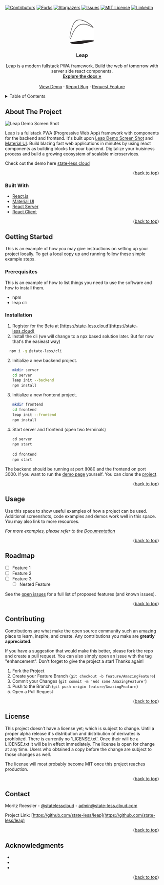 <div id="top"></div>
<!--
*** Thanks for checking out the Best-README-Template. If you have a suggestion
*** that would make this better, please fork the repo and create a pull request
*** or simply open an issue with the tag "enhancement".
*** Don't forget to give the project a star!
*** Thanks again! Now go create something AMAZING! :D
-->

<!-- PROJECT SHIELDS -->
<!--
*** I'm using markdown "reference style" links for readability.
*** Reference links are enclosed in brackets [ ] instead of parentheses ( ).
*** See the bottom of this document for the declaration of the reference variables
*** for contributors-url, forks-url, etc. This is an optional, concise syntax you may use.
*** https://www.markdownguide.org/basic-syntax/#reference-style-links
-->

[![Contributors][contributors-shield]][contributors-url]
[![Forks][forks-shield]][forks-url]
[![Stargazers][stars-shield]][stars-url]
[![Issues][issues-shield]][issues-url]
[![MIT License][license-shield]][license-url]
[![LinkedIn][linkedin-shield]][linkedin-url]

<!-- PROJECT LOGO -->
<br />
<div align="center">
  <a href="https://github.com/state-less/leap">
    <img src="images/favicon.svg" alt="Logo" width="80" height="80">
  </a>

<h3 align="center">Leap</h3>

  <p align="center">
    Leap is a modern fullstack PWA framework.  
     Build the web of tomorrow with server side react components.
    <br />
    <a href="https://github.com/state-less/leap"><strong>Explore the docs »</strong></a>
    <br />
    <br />
    <a href="https://state-less.cloud">View Demo</a>
    ·
    <a href="https://github.com/state-less/leap/issues">Report Bug</a>
    ·
    <a href="https://github.com/state-less/leap/issues">Request Feature</a>
  </p>
</div>

<!-- TABLE OF CONTENTS -->
<details>
  <summary>Table of Contents</summary>
  <ol>
    <li>
      <a href="#about-the-project">About The Project</a>
      <ul>
        <li><a href="#built-with">Built With</a></li>
      </ul>
    </li>
    <li>
      <a href="#getting-started">Getting Started</a>
      <ul>
        <li><a href="#prerequisites">Prerequisites</a></li>
        <li><a href="#installation">Installation</a></li>
      </ul>
    </li>
    <li><a href="#usage">Usage</a></li>
    <li><a href="#roadmap">Roadmap</a></li>
    <li><a href="#contributing">Contributing</a></li>
    <li><a href="#license">License</a></li>
    <li><a href="#contact">Contact</a></li>
    <li><a href="#acknowledgments">Acknowledgments</a></li>
  </ol>
</details>

<!-- ABOUT THE PROJECT -->

## About The Project

![Leap Demo Screen Shot](https://raw.githubusercontent.com/state-less/react-server/master/images/screenshot.jpg)

Leap is a fullstack PWA (Progressive Web App) framework with components for the backend and frontend.
It's built upon [Leap Demo Screen Shot][react-server] and [Material UI](http://mui.com).
Build blazing fast web applications in minutes by using react components as building blocks for your backend.
Digitalize your buisiness process and build a growing ecosystem of scalable microservices.

Check out the demo here [state-less.cloud](https://state-less.cloud)

<p align="right">(<a href="#top">back to top</a>)</p>

### Built With

-   [React.js](https://reactjs.org/)
-   [Material UI](https://mui.com)
-   [React Server](https://state-less.cloud/react-server)
-   [React Client](https://state-less.cloud/react-client)

<p align="right">(<a href="#top">back to top</a>)</p>

<!-- GETTING STARTED -->

## Getting Started

This is an example of how you may give instructions on setting up your project locally.
To get a local copy up and running follow these simple example steps.

### Prerequisites

This is an example of how to list things you need to use the software and how to install them.

-   npm
-   leap cli

### Installation

1. Register for the Beta at [https://state-less.cloud](https://state-less.cloud)
2. Install the cli (we will change to a npx based solution later. But for now that's the easieast way)

```sh
  npm i -g @state-less/cli
```

2. Initialize a new backend project.
    ```sh
    mkdir server
    cd server
    leap init --backend
    npm install
    ```
3. Initialize a new frontend project.
    ```sh
    mkdir frontend
    cd frontend
    leap init --frontend
    npm install
    ```
4. Start server and frontend (open two terminals)

    ```js
    cd server
    npm start

    cd frontend
    npm start
    ```

The backend should be running at port 8080 and the frontend on port 3000. If you want to run the [demo page](https://state-less.cloud) yourself. You can clone the [project](https://github.com/state-less/leap-demo).

<p align="right">(<a href="#top">back to top</a>)</p>

<!-- USAGE EXAMPLES -->

## Usage

Use this space to show useful examples of how a project can be used. Additional screenshots, code examples and demos work well in this space. You may also link to more resources.

_For more examples, please refer to the [Documentation](https://example.com)_

<p align="right">(<a href="#top">back to top</a>)</p>

<!-- ROADMAP -->

## Roadmap

-   [ ] Feature 1
-   [ ] Feature 2
-   [ ] Feature 3
    -   [ ] Nested Feature

See the [open issues](https://github.com/state-less/leap/issues) for a full list of proposed features (and known issues).

<p align="right">(<a href="#top">back to top</a>)</p>

<!-- CONTRIBUTING -->

## Contributing

Contributions are what make the open source community such an amazing place to learn, inspire, and create. Any contributions you make are **greatly appreciated**.

If you have a suggestion that would make this better, please fork the repo and create a pull request. You can also simply open an issue with the tag "enhancement".
Don't forget to give the project a star! Thanks again!

1. Fork the Project
2. Create your Feature Branch (`git checkout -b feature/AmazingFeature`)
3. Commit your Changes (`git commit -m 'Add some AmazingFeature'`)
4. Push to the Branch (`git push origin feature/AmazingFeature`)
5. Open a Pull Request

<p align="right">(<a href="#top">back to top</a>)</p>

<!-- LICENSE -->

## License

This project doesn't have a license yet; which is subject to change.
Until a proper alpha release it's distribution and distribution of derivates is prohibited.
There is currently no 'LICENSE.txt'. Once their will be a LICENSE.txt it will be in effect immediately.
The license is open for change at any time. Users who obtained a copy before the change are subject to those changes as well.

The license will most probably become MIT once this project reaches production.

<p align="right">(<a href="#top">back to top</a>)</p>

<!-- CONTACT -->

## Contact

Moritz Roessler - [@statelesscloud](https://twitter.com/statelesscloud) - admin@state-less.cloud.com

Project Link: [https://github.com/state-less/leap](https://github.com/state-less/leap)

<p align="right">(<a href="#top">back to top</a>)</p>

<!-- ACKNOWLEDGMENTS -->

## Acknowledgments

-   []()
-   []()
-   []()

<p align="right">(<a href="#top">back to top</a>)</p>

<!-- MARKDOWN LINKS & IMAGES -->
<!-- https://www.markdownguide.org/basic-syntax/#reference-style-links -->

[contributors-shield]: https://img.shields.io/github/contributors/state-less/leap.svg?style=for-the-badge
[contributors-url]: https://github.com/state-less/leap/graphs/contributors
[forks-shield]: https://img.shields.io/github/forks/state-less/leap.svg?style=for-the-badge
[forks-url]: https://github.com/state-less/leap/network/members
[stars-shield]: https://img.shields.io/github/stars/state-less/leap.svg?style=for-the-badge
[stars-url]: https://github.com/state-less/leap/stargazers
[issues-shield]: https://img.shields.io/github/issues/state-less/leap.svg?style=for-the-badge
[issues-url]: https://github.com/state-less/leap/issues
[license-shield]: https://img.shields.io/github/license/state-less/leap.svg?style=for-the-badge
[license-url]: https://github.com/state-less/leap/blob/master/LICENSE.txt
[linkedin-shield]: https://img.shields.io/badge/-LinkedIn-black.svg?style=for-the-badge&logo=linkedin&colorB=555
[linkedin-url]: https://linkedin.com/in/moritz-roessler-666b18175
[product-screenshot]: /images/screenshot.jpg?raw=true
[react-server]: https://github.com/state-less/react-server
